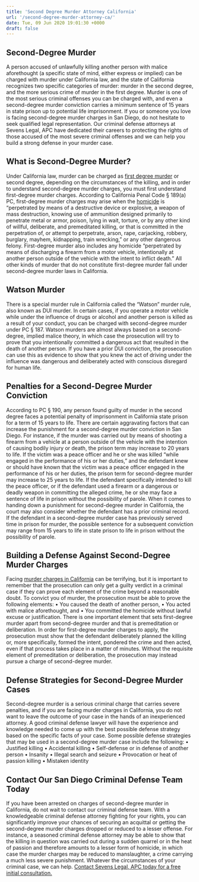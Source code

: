 ```yaml
---
title: 'Second Degree Murder Attorney California'
url: '/second-degree-murder-attorney-ca/'
date: Tue, 09 Jun 2020 19:01:30 +0000
draft: false
---
```


Second-Degree Murder
--------------------

A person accused of unlawfully killing another person with malice aforethought (a specific state of mind, either express or implied) can be charged with murder under California law, and the state of California recognizes two specific categories of murder: murder in the second degree, and the more serious crime of murder in the first degree. Murder is one of the most serious criminal offenses you can be charged with, and even a second-degree murder conviction carries a minimum sentence of 15 years in state prison up to potential life imprisonment. If you or someone you love is facing second-degree murder charges in San Diego, do not hesitate to seek qualified legal representation. Our criminal defense attorneys at Sevens Legal, APC have dedicated their careers to protecting the rights of those accused of the most severe criminal offenses and we can help you build a strong defense in your murder case.

What is Second-Degree Murder?
-----------------------------

Under California law, murder can be charged as [first degree murder](/first-degree-murder-attorney-ca/) or second degree, depending on the circumstances of the killing, and in order to understand second-degree murder charges, you must first understand first-degree murder charges. According to California Penal Code § 189(a) PC, first-degree murder charges may arise when the [homicide](https://www.sevenslegal.com/homicide-attorney-san-diego/) is “perpetrated by means of a destructive device or explosive, a weapon of mass destruction, knowing use of ammunition designed primarily to penetrate metal or armor, poison, lying in wait, torture, or by any other kind of willful, deliberate, and premeditated killing, or that is committed in the perpetration of, or attempt to perpetrate, arson, rape, carjacking, robbery, burglary, mayhem, kidnapping, train wrecking,” or any other dangerous felony. First-degree murder also includes any homicide “perpetrated by means of discharging a firearm from a motor vehicle, intentionally at another person outside of the vehicle with the intent to inflict death.” All other kinds of murder that do not constitute first-degree murder fall under second-degree murder laws in California.

Watson Murder
-------------

There is a special murder rule in California called the “Watson” murder rule, also known as DUI murder. In certain cases, if you operate a motor vehicle while under the influence of drugs or alcohol and another person is killed as a result of your conduct, you can be charged with second-degree murder under PC § 187. Watson murders are almost always based on a second-degree, implied malice theory, in which case the prosecution will try to prove that you intentionally committed a dangerous act that resulted in the death of another person. If you have a prior DUI conviction, the prosecution can use this as evidence to show that you knew the act of driving under the influence was dangerous and deliberately acted with conscious disregard for human life.

Penalties for a Second-Degree Murder Conviction
-----------------------------------------------

According to PC § 190, any person found guilty of murder in the second degree faces a potential penalty of imprisonment in California state prison for a term of 15 years to life. There are certain aggravating factors that can increase the punishment for a second-degree murder conviction in San Diego. For instance, if the murder was carried out by means of shooting a firearm from a vehicle at a person outside of the vehicle with the intention of causing bodily injury or death, the prison term may increase to 20 years to life. If the victim was a peace officer and he or she was killed “while engaged in the performance of his or her duties,” and the defendant knew or should have known that the victim was a peace officer engaged in the performance of his or her duties, the prison term for second-degree murder may increase to 25 years to life. If the defendant specifically intended to kill the peace officer, or if the defendant used a firearm or a dangerous or deadly weapon in committing the alleged crime, he or she may face a sentence of life in prison without the possibility of parole. When it comes to handing down a punishment for second-degree murder in California, the court may also consider whether the defendant has a prior criminal record. If the defendant in a second-degree murder case has previously served time in prison for murder, the possible sentence for a subsequent conviction may range from 15 years to life in state prison to life in prison without the possibility of parole.

Building a Defense Against Second-Degree Murder Charges
-------------------------------------------------------

Facing [murder charges in California](https://www.sevenslegal.com/murder-lawyer-san-diego/) can be terrifying, but it is important to remember that the prosecution can only get a guilty verdict in a criminal case if they can prove each element of the crime beyond a reasonable doubt. To convict you of murder, the prosecution must be able to prove the following elements: • You caused the death of another person, • You acted with malice aforethought, and • You committed the homicide without lawful excuse or justification. There is one important element that sets first-degree murder apart from second-degree murder and that is premeditation or deliberation. In order for first-degree murder charges to apply, the prosecution must show that the defendant deliberately planned the killing or, more specifically, formed the intent, pondered the crime and then acted, even if that process takes place in a matter of minutes. Without the requisite element of premeditation or deliberation, the prosecution may instead pursue a charge of second-degree murder.

Defense Strategies for Second-Degree Murder Cases
-------------------------------------------------

Second-degree murder is a serious criminal charge that carries severe penalties, and if you are facing murder charges in California, you do not want to leave the outcome of your case in the hands of an inexperienced attorney. A good criminal defense lawyer will have the experience and knowledge needed to come up with the best possible defense strategy based on the specific facts of your case. Some possible defense strategies that may be used in a second-degree murder case include the following: • Justified killing • Accidental killing • Self-defense or in defense of another person • Insanity • Illegal search and seizure • Provocation or heat of passion killing • Mistaken identity

Contact Our San Diego Criminal Defense Team Today
-------------------------------------------------

If you have been arrested on charges of second-degree murder in California, do not wait to contact our criminal defense team. With a knowledgeable criminal defense attorney fighting for your rights, you can significantly improve your chances of securing an acquittal or getting the second-degree murder charges dropped or reduced to a lesser offense. For instance, a seasoned criminal defense attorney may be able to show that the killing in question was carried out during a sudden quarrel or in the heat of passion and therefore amounts to a lesser form of homicide, in which case the murder charges may be reduced to manslaughter, a crime carrying a much less severe punishment. Whatever the circumstances of your criminal case, we can help. [Contact Sevens Legal, APC today for a free initial consultation.](/contact/)